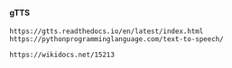 #### gTTS
	https://gtts.readthedocs.io/en/latest/index.html
	https://pythonprogramminglanguage.com/text-to-speech/
	
	https://wikidocs.net/15213
	
